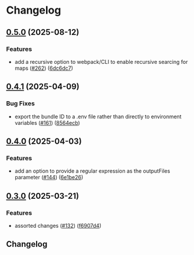 # Changelog

## [0.5.0](https://github.com/grafana/faro-javascript-bundler-plugins/compare/faro-bundlers-shared-v0.4.1...faro-bundlers-shared-v0.5.0) (2025-08-12)


### Features

* add a recursive option to webpack/CLI to enable recursive searcing for maps ([#262](https://github.com/grafana/faro-javascript-bundler-plugins/issues/262)) ([6dc6dc7](https://github.com/grafana/faro-javascript-bundler-plugins/commit/6dc6dc70e6fb0f08a23047b05ccbb16fb966cb08))

## [0.4.1](https://github.com/grafana/faro-javascript-bundler-plugins/compare/faro-bundlers-shared-v0.4.0...faro-bundlers-shared-v0.4.1) (2025-04-09)


### Bug Fixes

* export the bundle ID to a .env file rather than directly to environment variables ([#161](https://github.com/grafana/faro-javascript-bundler-plugins/issues/161)) ([8564ecb](https://github.com/grafana/faro-javascript-bundler-plugins/commit/8564ecbb892f8bf763da293da4869bbd27722d54))

## [0.4.0](https://github.com/grafana/faro-javascript-bundler-plugins/compare/faro-bundlers-shared-v0.3.0...faro-bundlers-shared-v0.4.0) (2025-04-03)


### Features

* add an option to provide a regular expression as the outputFiles parameter ([#144](https://github.com/grafana/faro-javascript-bundler-plugins/issues/144)) ([6e1be26](https://github.com/grafana/faro-javascript-bundler-plugins/commit/6e1be26bdefa7bb5dfcb8a7a2acd45c0856f2a1f))

## [0.3.0](https://github.com/grafana/faro-javascript-bundler-plugins/compare/faro-bundlers-shared-v0.2.2...faro-bundlers-shared-v0.3.0) (2025-03-21)


### Features

* assorted changes ([#132](https://github.com/grafana/faro-javascript-bundler-plugins/issues/132)) ([f6907d4](https://github.com/grafana/faro-javascript-bundler-plugins/commit/f6907d4b8db9146e72fe5590c7a17f4fbc873772))

## Changelog
